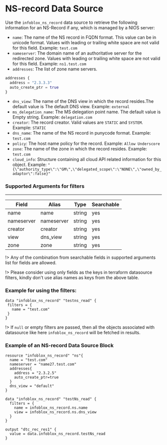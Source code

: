 # NS-record Data Source

Use the `infoblox_ns_record` data source to retrieve the following information for an NS-Record if any, which is managed by a NIOS server:

* `name`: The name of the NS record in FQDN format. This value can be in unicode format. Values with leading or trailing white space are not valid for this field. Example: `test.com`
* `nameserver`: The domain name of an authoritative server for the redirected zone. Values with leading or trailing white space are not valid for this field. Example: `ns1.test.com`
* `addresses`: The list of zone name servers.
```terraform
addresses {
  address = "2.3.3.3"
  auto_create_ptr = true
}
```
* `dns_view`: The name of the DNS view in which the record resides.The default value is The default DNS view. Example: `external`
* `ms_delegation_name`: The MS delegation point name. The default value is Empty string. Example: `delegation.com`
* `creator`: The record creator. Valid values are `STATIC` and `SYSTEM`. Example: `STATIC`
* `dns_name`: The name of the NS record in punycode format. Example: `test.com`
* `policy`: The host name policy for the record. Example: `Allow Underscore`
* `zone`: The name of the zone in which the record resides. Example: `test.com`
* `cloud_info`: Structure containing all cloud API related information for this object. Example: `"{\"authority_type\":\"GM\",\"delegated_scope\":\"NONE\",\"owned_by_adaptor\":false}"`

### Supported Arguments for filters

-----
| Field      | Alias      | Type   | Searchable |
|------------|------------|--------|------------|
| name       | name       | string | yes        |
| nameserver | nameserver | string | yes        |
| creator    | creator    | string | yes        |
| view       | dns_view   | string | yes        |
| zone       | zone       | string | yes        |

!> Any of the combination from searchable fields in supported arguments list for fields are allowed.

!> Please consider using only fields as the keys in terraform datasource filters, kindly don't use alias names as keys from the above table.

### Example for using the filters:
 ```hcl
 data "infoblox_ns_record" "testns_read" {
  filters = {
    name = "test.com"
  }
}
 ```

!> If `null` or empty filters are passed, then all the objects associated with datasource like here `infoblox_ns_record` will be fetched in results.

### Example of an NS-record Data Source Block
```hcl
resource "infoblox_ns_record" "ns"{
  name = "test.com"
  nameserver = "name27.test.com"
  addresses{
    address = "2.3.2.5"
    auto_create_ptr=true
  }
  dns_view = "default"
}

data "infoblox_ns_record" "testNs_read" {
  filters = {
    name = infoblox_ns_record.ns.name
    view = infoblox_ns_record.ns.dns_view
  }
}

output "dtc_rec_res1" {
  value = data.infoblox_ns_record.testNs_read
}
```